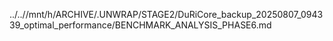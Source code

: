 ../..//mnt/h/ARCHIVE/.UNWRAP/STAGE2/DuRiCore_backup_20250807_094339_optimal_performance/BENCHMARK_ANALYSIS_PHASE6.md